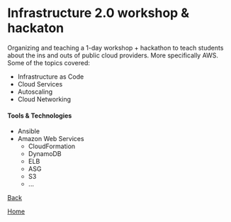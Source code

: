 # Infrastructure 2.0 workshop & hackaton

Organizing and teaching a 1-day workshop + hackathon to teach students about the ins and outs of public cloud providers.  More specifically AWS.
Some of the topics covered:
*	Infrastructure as Code
*	Cloud Services
*	Autoscaling
*	Cloud Networking

#### Tools & Technologies

* Ansible
* Amazon Web Services
  * CloudFormation
  * DynamoDB
  * ELB
  * ASG
  * S3
  * ... 

[Back](../projects.md)

[Home](../../index.md)
